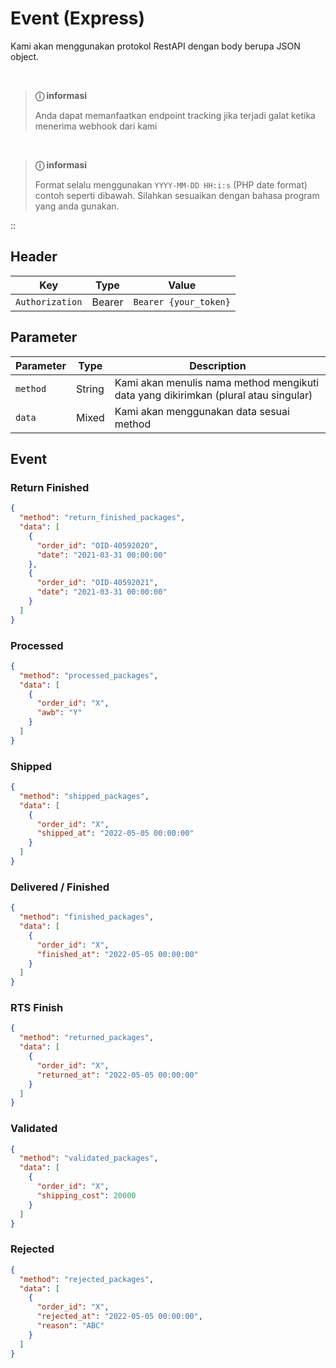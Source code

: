 # Event (Express)
Kami akan menggunakan protokol RestAPI dengan body berupa JSON object.

<br>

> **&#x24D8; informasi**
>
>Anda dapat memanfaatkan endpoint tracking jika terjadi galat ketika menerima webhook dari kami

<br>

> **&#x24D8; informasi**
>
>Format selalu menggunakan ``YYYY-MM-DD HH:i:s`` (PHP date format) contoh seperti dibawah. Silahkan sesuaikan dengan
bahasa program yang anda gunakan.

::


## Header
| Key             | Type   | Value                 |
|-----------------|--------|-----------------------|
| `Authorization` | Bearer | `Bearer {your_token}` |

## Parameter
| Parameter  | Type   | Description                                                                         |
|------------|--------|-------------------------------------------------------------------------------------|
| ``method`` | String | Kami akan menulis nama method mengikuti data yang dikirimkan (plural atau singular) |
| ``data``   | Mixed  | Kami akan menggunakan data sesuai method                                            |

## Event

### Return Finished

```json
{
  "method": "return_finished_packages",
  "data": [
    {
      "order_id": "OID-40592020",
      "date": "2021-03-31 00:00:00"
    },
    {
      "order_id": "OID-40592021",
      "date": "2021-03-31 00:00:00"
    }
  ]
} 
```

### Processed

```json
{
  "method": "processed_packages",
  "data": [
    {
      "order_id": "X",
      "awb": "Y"
    }
  ]
}
```

### Shipped

```json
{
  "method": "shipped_packages",
  "data": [
    {
      "order_id": "X",
      "shipped_at": "2022-05-05 00:00:00"
    }
  ]
}
```

### Delivered / Finished

```json
{
  "method": "finished_packages",
  "data": [
    {
      "order_id": "X",
      "finished_at": "2022-05-05 00:00:00"
    }
  ]
}
```

### RTS Finish

```json
{
  "method": "returned_packages",
  "data": [
    {
      "order_id": "X",
      "returned_at": "2022-05-05 00:00:00"
    }
  ]
}
```

### Validated

```json
{
  "method": "validated_packages",
  "data": [
    {
      "order_id": "X",
      "shipping_cost": 20000
    }
  ]
}
```

### Rejected

```json
{
  "method": "rejected_packages",
  "data": [
    {
      "order_id": "X",
      "rejected_at": "2022-05-05 00:00:00",
      "reason": "ABC"
    }
  ]
}
```
